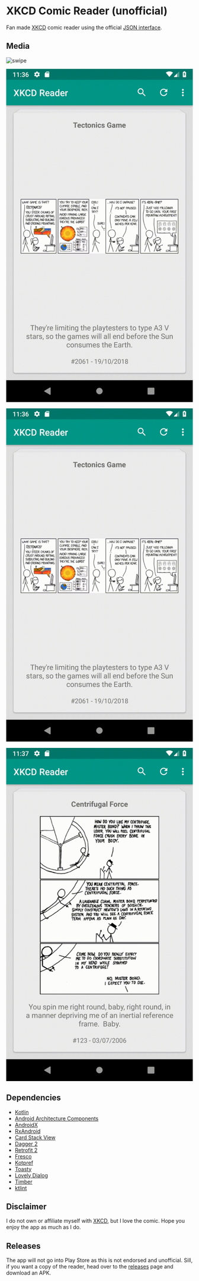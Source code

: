 # XKCD Comic Reader (unofficial)
Fan made [XKCD](https://xkcd.com/) comic reader using the official [JSON interface](https://xkcd.com/json.html).

## Media

![swipe](media/swipe.gif|width=100 "Swiping images")

![search](media/search.gif "Searching for a comic")

![image preview](media/image_preview.gif "Full screen image preview")

![refresh](media/refresh.gif "Getting the latest comic")

## Dependencies
* [Kotlin](https://developer.android.com/kotlin/)
* [Android Architecture Components](https://developer.android.com/topic/libraries/architecture/)
* [AndroidX](https://developer.android.com/jetpack/androidx/)
* [RxAndroid](https://github.com/ReactiveX/RxAndroid)
* [Card Stack View](https://github.com/yuyakaido/CardStackView)
* [Dagger 2](https://github.com/google/dagger)
* [Retrofit 2](https://github.com/square/retrofit)
* [Fresco](https://github.com/facebook/fresco)
* [Kotpref](https://github.com/chibatching/Kotpref)
* [Toasty](https://github.com/GrenderG/Toasty)
* [Lovely Dialog](https://github.com/yarolegovich/LovelyDialog)
* [Timber](https://github.com/JakeWharton/timber)
* [ktlint](https://github.com/shyiko/ktlint)

## Disclaimer
I do not own or affiliate myself with [XKCD](https://xkcd.com/), but I love the comic. Hope you enjoy the app as much as I do.

## Releases
The app will not go into Play Store as this is not endorsed and unofficial. Sill, if you want a copy of the reader, head over to the [releases](https://github.com/MikeFot/android--xkcd-reader/releases) page and download an APK.



